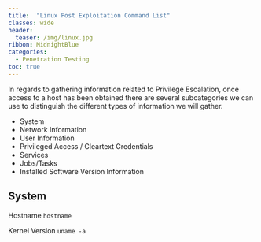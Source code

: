```yaml
---
title:  "Linux Post Exploitation Command List"
classes: wide
header:
  teaser: /img/linux.jpg
ribbon: MidnightBlue
categories:
  - Penetration Testing 
toc: true
---
```


In regards to gathering information related to Privilege Escalation,
once access to a host has been obtained there are several subcategories we can use to distinguish the different types of
information we will gather. 



* System 
* Network Information
* User Information
* Privileged Access / Cleartext Credentials
* Services
*  Jobs/Tasks
* Installed Software Version Information


## System 

Hostname
`hostname`

 Kernel Version
`uname -a`
